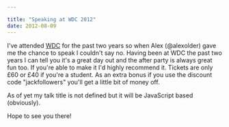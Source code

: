 ```yaml
---

title: "Speaking at WDC 2012"
date: 2012-08-09
---
```


I've attended [WDC](http://www.webdevconf.com) for the past two years so when Alex (@alexolder) gave me the chance to speak I couldn't say no. Having been at WDC the past two years I can tell you it's a great day out and the after party is always great fun too. If you're able to make it I'd highly recommend it. Tickets are only £60 or £40 if you're a student. As an extra bonus if you use the discount code "jackfollowers" you'll get a little bit of money off.

As of yet my talk title is not defined but it will be JavaScript based (obviously).

Hope to see you there!
